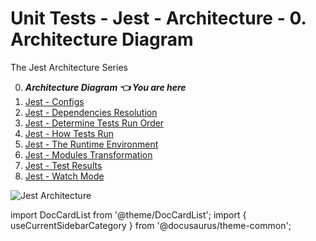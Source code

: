 # Unit Tests - Jest - Architecture - 0. Architecture Diagram

The Jest Architecture Series

<!-- (./0-architecture-diagram.md) -->

0. **_Architecture Diagram 👈 You are here_**
1. [Jest - Configs](./1-configs.md)
2. [Jest - Dependencies Resolution](./2-dependency-resolutions.md)
3. [Jest - Determine Tests Run Order](./3-determining-how-to-run-tests.md)
4. [Jest - How Tests Run](./4-running-tests.md)
5. [Jest - The Runtime Environment](./5-build-runtime-environment.md)
6. [Jest - Modules Transformation](./6-modules-transformation.md)
7. [Jest - Test Results](./7-test-results.md)
8. [Jest - Watch Mode](./8-watch-mode.md)

![Jest Architecture](/img/jest/0-jest-architecture.svg)

import DocCardList from '@theme/DocCardList';
import { useCurrentSidebarCategory } from '@docusaurus/theme-common';

<DocCardList items={useCurrentSidebarCategory().items} />
